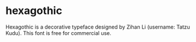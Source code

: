 # hexagothic
Hexagothic is a decorative typeface designed by Zihan Li (username: Tatzu Kudu). This font is free for commercial use.
